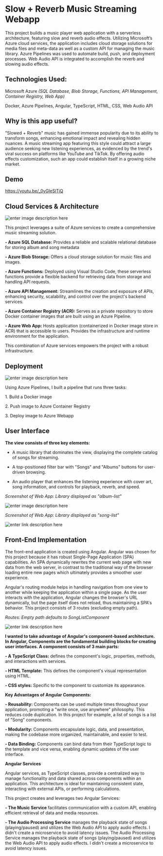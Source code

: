 
# Slow + Reverb Music Streaming Webapp

This project builds a music player web application with a serverless architecture, featuring slow and reverb audio effects. Utilizing Microsoft’s Azure cloud services, the application includes cloud storage solutions for media files and meta-data as well as a custom API for managing the music library. Azure Pipelines was used to automate build, push, and deployment processes. Web Audio API is integrated to accomplish the reverb and slowing audio effects.

  

## Technologies Used:

  

Microsoft Azure *(SQL Database, Blob Storage, Functions, API Management, Container Registry, Web App)*

  

Docker, Azure Pipelines, Angular, TypeScript, HTML, CSS, Web Audio API

  

## Why is this app useful?

  

"Slowed + Reverb" music has gained immense popularity due to its ability to transform songs, enhancing emotional impact and revealing hidden nuances. A music streaming app featuring this style could attract a large audience seeking new listening experiences, as evidenced by the trend's viral success on platforms like YouTube and TikTok. By offering audio effects customization, such an app could establish itself in a growing niche market.

  

## Demo

  

<https://youtu.be/_0yGIeSlTiQ>  

## Cloud Services & Architecture

  ![enter image description here](https://portfolio.matthewjinks.com/assets/cloud-diagram.png)

  

This project leverages a suite of Azure services to create a comprehensive music streaming solution.

  

**- Azure SQL Database:** Provides a reliable and scalable relational database for storing album and song metadata

  

**- Azure Blob Storage:** Offers a cloud storage solution for music files and images.

  

**- Azure Functions:** Deployed using Visual Studio Code, these serverless functions provide a flexible backend for retrieving data from storage and handling API requests.

  

**- Azure API Management:** Streamlines the creation and exposure of APIs, enhancing security, scalability, and control over the project's backend services.

  

**- Azure Container Registry (ACR):** Serves as a private repository to store Docker container images that are built using an Azure Pipeline.

  

**- Azure Web App:** Hosts application (containerized in Docker image store in ACR) that is accessible to users. Provides the infrastructure and runtime environment for the application.

  

This combination of Azure services empowers the project with a robust infrastructure.

  

## Deployment

  


![enter image description here](https://portfolio.matthewjinks.com/assets/deployment-diagram.png)
  

Using Azure Pipelines, I built a pipeline that runs three tasks:

  

1\. Build a Docker image

  

2\. Push image to Azure Container Registry

  

3\. Deploy image to Azure Webapp

  

## User Interface

  

**The view consists of three key elements:**

  

- A music library that dominates the view, displaying the complete catalog of songs for streaming.

  

- A top-positioned filter bar with "Songs" and "Albums" buttons for user-driven browsing.

  

- An audio player that enhances the listening experience with cover art, song information, and controls for playback, reverb, and speed.

  

*Screenshot of Web App: Library displayed as "album-list"*

  
![enter image description here](https://portfolio.matthewjinks.com/assets/app-screenshot-2.png)


  

*Screenshot of Web App: Library displayed as "song-list"*

  
![enter link description here](https://portfolio.matthewjinks.com/assets/app-screenshot.png)

  

## Front-End Implementation

  

The front-end application is created using Angular. Angular was chosen for this project because it has robust Single-Page Application (SPA) capabilities. An SPA dynamically rewrites the current web page with new data from the web server, in contrast to the traditional way of the browser loading entire new pages which ultimately provides a smoother user experience.

  

Angular's routing module helps in handling navigation from one view to another while keeping the application within a single page. As the user interacts with the application, Angular changes the browser's URL dynamically, but the page itself does not reload, thus maintaining a SPA's behavior. This project consists of 3 routes (excluding empty path).

  

*Routes: Empty path defaults to SongListComponent*

  
![enter link description here](https://portfolio.matthewjinks.com/assets/routes.png)

  

**I wanted to take advantage of Angular's component-based architecture. In Angular, Components are the fundamental building blocks for creating user interfaces. A component consists of 3 main parts:**

  

**- A TypeScript Class:** defines the component's logic, properties, methods, and interactions with services.

  

**- HTML Template:** This defines the component's visual representation using HTML.

  

**- CSS styles:** Specific to the component to customize its appearance.

  

**Key Advantages of Angular Components:**

  

**- Reusability:** Components can be used multiple times throughout your application, promoting a "write once, use anywhere" philosophy. This reduces code duplication. In this project for example, a list of songs is a list of "Song" components.

  

**- Modularity:** Components encapsulate logic, data, and presentation, making the codebase more organized, maintainable, and easier to test.

  

**- Data Binding:** Components can bind data from their TypeScript logic to the template and vice versa, enabling dynamic updates of the user interface.

  

**Angular Services**

  

Angular services, as TypeScript classes, provide a centralized way to manage functionality and data shared across components within an application. This architecture is ideal for maintaining consistent state, interacting with external APIs, or performing calculations.

  

This project creates and leverages two Angular Services:

  

**- The Music Service** facilitates communication with a custom API, enabling efficient retrieval of data and media resources.

  

**- The Audio Processing Service** manages the playback state of songs (playing/paused) and utilizes the Web Audio API to apply audio effects. I didn't create a microservice to avoid latency issues. The Audio Processing Service manages the playback state of songs (playing/paused) and utilizes the Web Audio API to apply audio effects. I didn't create a microservice to avoid latency issues.
